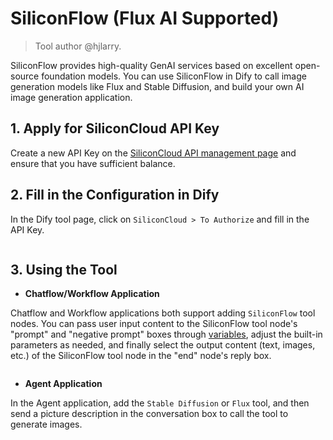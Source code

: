 # SiliconFlow (Flux AI Supported)

> Tool author @hjlarry.

SiliconFlow provides high-quality GenAI services based on excellent open-source foundation models. You can use SiliconFlow in Dify to call image generation models like Flux and Stable Diffusion, and build your own AI image generation application.

## 1. Apply for SiliconCloud API Key

Create a new API Key on the [SiliconCloud API management page](https://cloud.siliconflow.cn/account/ak) and ensure that you have sufficient balance.

## 2. Fill in the Configuration in Dify

In the Dify tool page, click on `SiliconCloud > To Authorize` and fill in the API Key.

<figure><img src="https://assets-docs.dify.ai//img/en/tool-configuration/60148f07cd10c270fad8e49677f97748.webp" alt=""><figcaption></figcaption></figure>

## 3. Using the Tool

* **Chatflow/Workflow Application**

Chatflow and Workflow applications both support adding `SiliconFlow` tool nodes. You can pass user input content to the SiliconFlow tool node's "prompt" and "negative prompt" boxes through [variables](https://docs.dify.ai/v/zh-hans/guides/workflow/variables), adjust the built-in parameters as needed, and finally select the output content (text, images, etc.) of the SiliconFlow tool node in the "end" node's reply box.

<figure><img src="https://assets-docs.dify.ai//img/en/tool-configuration/df1f7f81b119e6bb2c62010dc5a8dc4a.webp" alt=""><figcaption></figcaption></figure>

* **Agent Application**

In the Agent application, add the `Stable Diffusion` or `Flux` tool, and then send a picture description in the conversation box to call the tool to generate images.

<figure><img src="https://assets-docs.dify.ai//img/en/tool-configuration/ca9d68592cbddf1e25a57284605270b5.webp" alt=""><figcaption></figcaption></figure>

<figure><img src="https://assets-docs.dify.ai//img/en/tool-configuration/e26ed41f76b6b82ed0e084805e21e245.webp" alt=""><figcaption></figcaption></figure>
